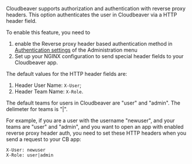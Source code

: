 Cloudbeaver supports authorization and authentication with reverse proxy headers.
This option authenticates the user in Cloudbeaver via a HTTP header field.

To enable this feature, you need to 
1. enable the Reverse proxy header based authentication method in [Authentication settings](https://github.com/dbeaver/cloudbeaver/wiki/Authentication-methods/_edit) of the Administration menu
2. Set up your NGINX configuration to send special header fields to your Cloudbeaver app.

The default values for the HTTP header fields are:
1. Header User Name: `X-User`;
2. Header Team Name: `X-Role`.
	
The default teams for users in Cloudbeaver are "user" and "admin".
The delimeter for teams is "|".

For example, if you are a user with the username "newuser", and your teams are "user" and "admin", and you want to open an app with enabled reverse proxy header auth, 
you need to set these HTTP headers when you send a request to your CB app:

	X-User: newuser
	X-Role: user|admin